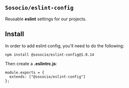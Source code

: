 ## `Sosocio/eslint-config`

Reusable **eslint** settings for our projects.

## Install

In order to add eslint config, you'll need to do the following:

```
npm install @sosocio/eslint-config@1.0.14
```

Then create a **.eslintrc.js**:

```JS
module.exports = {
  extends: ["@sosocio/eslint-config"]
};
```